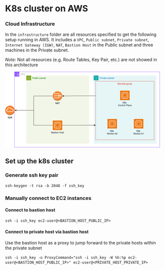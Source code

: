 # K8s cluster on AWS

### Cloud Infrastructure

In the ```infrastructure``` folder are all resources specified to get the following setup running in AWS.
It includes a ```VPC```, ```Public subnet```, ```Private subnet```, ```Internet Gateway (IGW)```, ```NAT```, ```Bastion Host``` in the Public subnet and 
three machines in the Private subnet.

*Note:* Not all resources (e.g. Route Tables, Key Pair, etc.) are not showed in this architecture

<p align="center">
<img src="./assets/aws-k8s.cluster.drawio.png" alt=""/>
</p>

## Set up the k8s cluster

### Generate ssh key pair

```angular2html
ssh-keygen -t rsa -b 2048 -f ssh_key
```

### 

### Manually connect to EC2 instances

#### Connect to bastion host

```angular2html
ssh -i ssh_key ec2-user@<BASTION_HOST_PUBLIC_IP>
```

#### Connect to private host via bastion host

Use the bastion host as a proxy to jump forward to the private hosts within the private subnet

```angular2html
ssh -i ssh_key -o ProxyCommand="ssh -i ssh_key -W %h:%p ec2-user@<BASTION_HOST_PUBLIC_IP>" ec2-user@<PRIVATE_HOST_PRIVATE_IP>
```
